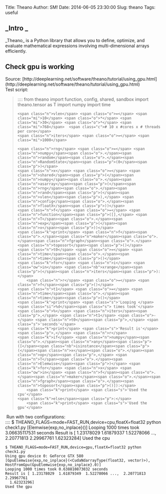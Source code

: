Title: Theano
Author: SM!
Date: 2014-06-05 23:30:00
Slug: theano
Tags: useful

<div dir="ltr" style="text-align: left;" trbidi="on"><h2 style="text-align: left;"><span class="st">_Intro _</span></h2><span class="st">_Theano_ is a Python library that allows you to  define, optimize, and evaluate mathematical expressions involving  multi-dimensional arrays efficiently.</span>

<h2 style="text-align: left;"><span class="st">Check gpu is working</span></h2><div style="text-align: left;"><span class="st">Source: </span>[<span class="st">http://deeplearning.net/software/theano/tutorial/using_gpu.html</span>](http://deeplearning.net/software/theano/tutorial/using_gpu.html)</div><div style="text-align: left;">
</div><div style="text-align: left;"><span class="st">Test script: </span></div><blockquote class="tr_bq">
    ::::
    <span class="kn">from</span> <span class="nn">theano</span> <span class="kn">import</span> <span class="n">function</span><span class="p">,</span> <span class="n">config</span><span class="p">,</span> <span class="n">shared</span><span class="p">,</span> <span class="n">sandbox</span>
    <span class="kn">import</span> <span class="nn">theano.tensor</span> <span class="kn">as</span> <span class="nn">T</span>
    <span class="kn">import</span> <span class="nn">numpy</span>
    <span class="kn">import</span> <span class="nn">time</span>
    
    <span class="n">vlen</span> <span class="o">=</span> <span class="mi">10</span> <span class="o">*</span> <span class="mi">30</span> <span class="o">*</span> <span class="mi">768</span>  <span class="c"># 10 x #cores x # threads per core</span>
    <span class="n">iters</span> <span class="o">=</span> <span class="mi">1000</span>
    
    <span class="n">rng</span> <span class="o">=</span> <span class="n">numpy</span><span class="o">.</span><span class="n">random</span><span class="o">.</span><span class="n">RandomState</span><span class="p">(0</span><span class="p">)</span>
    <span class="n">x</span> <span class="o">=</span> <span class="n">shared</span><span class="p">(</span><span class="n">numpy</span><span class="o">.</span><span class="n">asarray</span><span class="p">(</span><span class="n">rng</span><span class="o">.</span><span class="n">rand</span><span class="p">(</span><span class="n">vlen</span><span class="p">),</span> <span class="n">config</span><span class="o">.</span><span class="n">floatX</span><span class="p">))</span>
    <span class="n">f</span> <span class="o">=</span> <span class="n">function</span><span class="p">([],</span> <span class="n">T</span><span class="o">.</span><span class="n">exp</span><span class="p">(</span><span class="n">x</span><span class="p">))</span>
    <span class="k">print</span> <span class="n">f</span><span class="o">.</span><span class="n">maker</span><span class="o">.</span><span class="n">fgraph</span><span class="o">.</span><span class="n">toposort</span><span class="p">()</span>
    <span class="n">t0</span> <span class="o">=</span> <span class="n">time</span><span class="o">.</span><span class="n">time</span><span class="p">()</span>
    <span class="k">for</span> <span class="n">i</span> <span class="ow">in</span> <span class="nb">xrange</span><span class="p">(</span><span class="n">iters</span><span class="p">):</span>
        <span class="n">r</span> <span class="o">=</span> <span class="n">f</span><span class="p">()</span>
    <span class="n">t1</span> <span class="o">=</span> <span class="n">time</span><span class="o">.</span><span class="n">time</span><span class="p">()</span>
    <span class="k">print</span> <span class="s">'Looping </span><span class="si">%d</span><span class="s"> times took'</span> <span class="o">%</span> <span class="n">iters</span><span class="p">,</span> <span class="n">t1</span> <span class="o">-</span> <span class="n">t0</span><span class="p">,</span> <span class="s">'seconds'</span>
    <span class="k">print</span> <span class="s">'Result is'</span><span class="p">,</span> <span class="n">r</span>
    <span class="k">if</span> <span class="n">numpy</span><span class="o">.</span><span class="n">any</span><span class="p">([</span><span class="nb">isinstance</span><span class="p">(</span><span class="n">x</span><span class="o">.</span><span class="n">op</span><span class="p">,</span> <span class="n">T</span><span class="o">.</span><span class="n">Elemwise</span><span class="p">)</span> <span class="k">for</span> <span class="n">x</span> <span class="ow">in</span> <span class="n">f</span><span class="o">.</span><span class="n">maker</span><span class="o">.</span><span class="n">fgraph</span><span class="o">.</span><span class="n">toposort</span><span class="p">()]):</span>
        <span class="k">print</span> <span class="s">'Used the cpu'</span>
    <span class="k">else</span><span class="p">:</span>
        <span class="k">print</span> <span class="s">'Used the gpu'</span>
</blockquote><div style="text-align: left;">
</div><div style="text-align: left;"><span class="st">&nbsp;Run with two configurations:</span></div><div style="text-align: left;">
</div>
    ::::
    $ THEANO_FLAGS=mode=FAST_RUN,device=cpu,floatX=float32 python check1.py
    [Elemwise{exp,no_inplace}(<TensorType(float32, vector)>)]
    Looping 1000 times took 3.06635117531 seconds
    Result is [ 1.23178029  1.61879337  1.52278066 ...,  2.20771813  2.29967761
      1.62323284]
    Used the cpu
    
    $ THEANO_FLAGS=mode=FAST_RUN,device=gpu,floatX=float32 python check1.py
    Using gpu device 0: GeForce GTX 580
    [GpuElemwise{exp,no_inplace}(<CudaNdarrayType(float32, vector)>), HostFromGpu(GpuElemwise{exp,no_inplace}.0)]
    Looping 1000 times took 0.638810873032 seconds
    Result is [ 1.23178029  1.61879349  1.52278066 ...,  2.20771813  2.29967761
      1.62323296]
    Used the gpu
<div style="text-align: left;">
</div><div style="text-align: left;">
</div><div style="text-align: left;">
</div><div style="text-align: left;">
</div><div style="text-align: left;"></div></div>